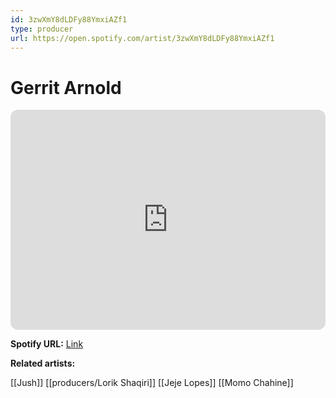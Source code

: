 ```yaml
---
id: 3zwXmY8dLDFy88YmxiAZf1
type: producer
url: https://open.spotify.com/artist/3zwXmY8dLDFy88YmxiAZf1
---
```

# Gerrit Arnold

<iframe style="border-radius:12px" src="https://open.spotify.com/embed/artist/3zwXmY8dLDFy88YmxiAZf1" width="100%" height="352" frameBorder="0" allowfullscreen="" allow="autoplay; clipboard-write; encrypted-media; fullscreen; picture-in-picture" loading="lazy"></iframe>

**Spotify URL:** [Link](https://open.spotify.com/artist/3zwXmY8dLDFy88YmxiAZf1)

**Related artists:**

[[Jush]]
[[producers/Lorik Shaqiri]]
[[Jeje Lopes]]
[[Momo Chahine]]
